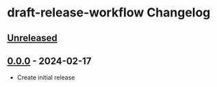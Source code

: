 <!-- Keep a Changelog guide -> https://keepachangelog.com -->

# draft-release-workflow Changelog

## [Unreleased]

## [0.0.0] - 2024-02-17

- Create initial release

[Unreleased]: https://github.com/Lohni/draft-release-workflow/compare/v0.0.0...HEAD
[0.0.0]: https://github.com/Lohni/draft-release-workflow/commits/v0.0.0
